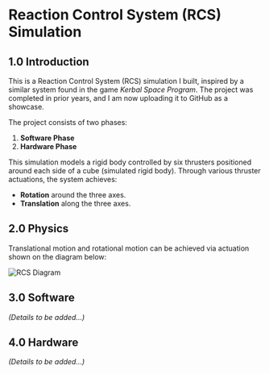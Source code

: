 # Reaction Control System (RCS) Simulation

## 1.0 Introduction
This is a Reaction Control System (RCS) simulation I built, inspired by a similar system found in the game *Kerbal Space Program*. The project was completed in prior years, and I am now uploading it to GitHub as a showcase. 

The project consists of two phases:
1. **Software Phase**
2. **Hardware Phase**

This simulation models a rigid body controlled by six thrusters positioned around each side of a cube (simulated rigid body). Through various thruster actuations, the system achieves:
- **Rotation** around the three axes.
- **Translation** along the three axes.

## 2.0 Physics
Translational motion and rotational motion can be achieved via actuation shown on the diagram below:

![RCS Diagram](images/rcs_diagram.png)

## 3.0 Software
*(Details to be added...)*

## 4.0 Hardware
*(Details to be added...)*
